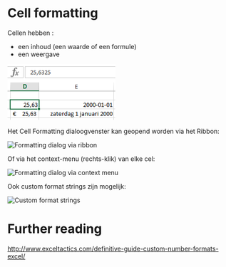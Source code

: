 # Cell formatting

Cellen hebben :

- een inhoud (een waarde of een formule)
- een weergave 

![Cell Formatting](Excel/img/CellFormatting.png)

Het Cell Formatting dialoogvenster kan geopend worden via het Ribbon:

![Formatting dialog via ribbon](FormattingDialogViaRibbon.png)

Of via het context-menu (rechts-klik) van elke cel:

![Formatting dialog via context menu](FormattingDialogViaContextMenu.png)

Ook custom format strings zijn mogelijk:

![Custom format strings](FormattingDialogCustom.png)

# Further reading

http://www.exceltactics.com/definitive-guide-custom-number-formats-excel/

